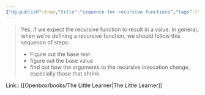 ```yaml
---
{"dg-publish":true,"title":"sequence for recursive functions","tags":["quotes"],"date":"2023-04-02T17:32:58+04:00","modified_at":"2023-07-23T21:44:58+03:00","dg-path":"/quotes/202304021732.md","permalink":"/quotes/202304021732/","dgPassFrontmatter":true}
---
```



> Yes, if we expect the recursive function to result in a value. In general, when we're defining a recursive function, we should follow this sequence of steps:
> - Figure out the base test
> - figure out the base value
> - find out how the arguments to the recursive invocation change, especially those that shrink

Link:: [[Openbox/books/The Little Learner\|The Little Learner]]
